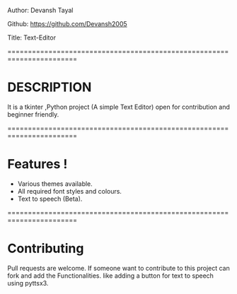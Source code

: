 Author: Devansh Tayal

Github: https://github.com/Devansh2005

Title: Text-Editor

=======================================================================

# DESCRIPTION

It is a tkinter ,Python project (A simple Text Editor) open for contribution and beginner friendly.

=======================================================================

# Features !

- Various themes available.
- All required font styles and colours.
- Text to speech (Beta).
    
=======================================================================

# Contributing
Pull requests are welcome. If someone want to contribute to this project can fork and add the Functionalities. like adding a button for text to speech using pyttsx3.
